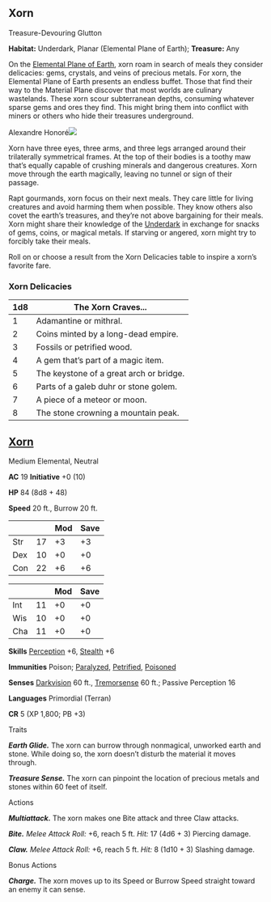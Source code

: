 ## Xorn

Treasure-Devouring Glutton

**Habitat:** Underdark, Planar (Elemental Plane of Earth); **Treasure:** Any

On the [Elemental Plane of Earth](https://www.dndbeyond.com/sources/dnd/dmg-2024/cosmology#ElementalPlaneofEarth), xorn roam in search of meals they consider delicacies: gems, crystals, and veins of precious metals. For xorn, the Elemental Plane of Earth presents an endless buffet. Those that find their way to the Material Plane discover that most worlds are culinary wastelands. These xorn scour subterranean depths, consuming whatever sparse gems and ores they find. This might bring them into conflict with miners or others who hide their treasures underground.

Alexandre Honoré[![](https://media.dndbeyond.com/compendium-images/mm/hAxSwXnO1TSUruhZ/24-001.xorn.png)](https://media.dndbeyond.com/compendium-images/mm/hAxSwXnO1TSUruhZ/24-001.xorn.png)

Xorn have three eyes, three arms, and three legs arranged around their trilaterally symmetrical frames. At the top of their bodies is a toothy maw that’s equally capable of crushing minerals and dangerous creatures. Xorn move through the earth magically, leaving no tunnel or sign of their passage.

Rapt gourmands, xorn focus on their next meals. They care little for living creatures and avoid harming them when possible. They know others also covet the earth’s treasures, and they’re not above bargaining for their meals. Xorn might share their knowledge of the [Underdark](https://www.dndbeyond.com/sources/dnd/dmg-2024/lore-glossary#UnderdarkThe) in exchange for snacks of gems, coins, or magical metals. If starving or angered, xorn might try to forcibly take their meals.

Roll on or choose a result from the Xorn Delicacies table to inspire a xorn’s favorite fare.

### [](https://www.dndbeyond.com/sources/dnd/mm-2024/monsters-x#XornDelicacies)Xorn Delicacies
|1d8|The Xorn Craves...|
|---|---|
|1|Adamantine or mithral.|
|2|Coins minted by a long-dead empire.|
|3|Fossils or petrified wood.|
|4|A gem that’s part of a magic item.|
|5|The keystone of a great arch or bridge.|
|6|Parts of a galeb duhr or stone golem.|
|7|A piece of a meteor or moon.|
|8|The stone crowning a mountain peak.|

## [](https://www.dndbeyond.com/sources/dnd/mm-2024/monsters-x#XornStatBlock)[Xorn](https://www.dndbeyond.com/monsters/5195274-xorn)

Medium Elemental, Neutral

**AC** 19 **Initiative** +0 (10)

**HP** 84 (8d8 + 48)

**Speed** 20 ft., Burrow 20 ft.

|||Mod|Save|
|---|---|---|---|
|Str|17|+3|+3|
|Dex|10|+0|+0|
|Con|22|+6|+6|

|||Mod|Save|
|---|---|---|---|
|Int|11|+0|+0|
|Wis|10|+0|+0|
|Cha|11|+0|+0|

**Skills** [Perception](https://www.dndbeyond.com/sources/dnd/free-rules/playing-the-game#Skills) +6, [Stealth](https://www.dndbeyond.com/sources/dnd/free-rules/playing-the-game#Skills) +6

**Immunities** Poison; [Paralyzed](https://www.dndbeyond.com/sources/dnd/free-rules/rules-glossary#ParalyzedCondition), [Petrified](https://www.dndbeyond.com/sources/dnd/free-rules/rules-glossary#PetrifiedCondition), [Poisoned](https://www.dndbeyond.com/sources/dnd/free-rules/rules-glossary#PoisonedCondition)

**Senses** [Darkvision](https://www.dndbeyond.com/sources/dnd/free-rules/rules-glossary#Darkvision) 60 ft., [Tremorsense](https://www.dndbeyond.com/sources/dnd/free-rules/rules-glossary#Tremorsense) 60 ft.; Passive Perception 16

**Languages** Primordial (Terran)

**CR** 5 (XP 1,800; PB +3)

Traits

**_Earth Glide._** The xorn can burrow through nonmagical, unworked earth and stone. While doing so, the xorn doesn’t disturb the material it moves through.

**_Treasure Sense._** The xorn can pinpoint the location of precious metals and stones within 60 feet of itself.

Actions

**_Multiattack._** The xorn makes one Bite attack and three Claw attacks.

**_Bite._** _Melee Attack Roll:_ +6, reach 5 ft. _Hit:_ 17 (4d6 + 3) Piercing damage.

**_Claw._** _Melee Attack Roll:_ +6, reach 5 ft. _Hit:_ 8 (1d10 + 3) Slashing damage.

Bonus Actions

**_Charge._** The xorn moves up to its Speed or Burrow Speed straight toward an enemy it can sense.